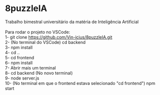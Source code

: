 # 8puzzleIA
Trabalho bimestral universitário da matéria de Inteligência Artificial
<br/><br/>
Para rodar o projeto no VSCode:<br/>
1- git clone https://github.com/Vin-icius/8puzzleIA.git<br/>
2- (No terminal do VSCode) cd backend<br/>
3- npm install<br/>
4- cd ..<br/>
5- cd frontend<br/>
6- npm install<br/>
7- Abrir mais um terminal<br/>
8- cd backend (No novo terminal)<br/>
9- node server.js<br/>
10- (No terminal em que o frontend estava selecionado "cd frontend") npm start
